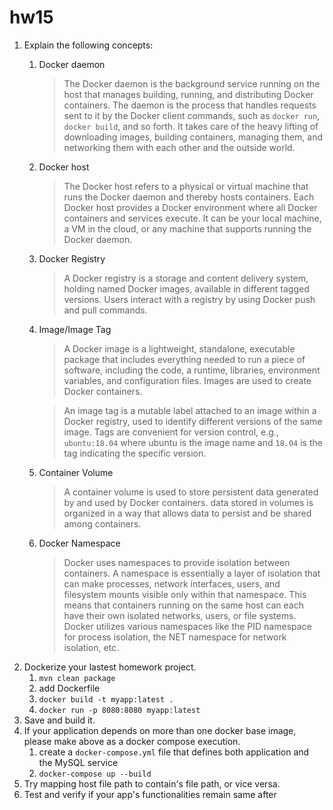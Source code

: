 # hw15
1. Explain the following concepts:
   1. Docker daemon
        >  The Docker daemon is the background service running on the host that manages building, running, and distributing Docker containers. The daemon is the process that handles requests sent to it by the Docker client commands, such as `docker run`, `docker build`, and so forth. It takes care of the heavy lifting of downloading images, building containers, managing them, and networking them with each other and the outside world.
   2. Docker host
        > The Docker host refers to a physical or virtual machine that runs the Docker daemon and thereby hosts containers. Each Docker host provides a Docker environment where all Docker containers and services execute. It can be your local machine, a VM in the cloud, or any machine that supports running the Docker daemon.
   3. Docker Registry
        > A Docker registry is a storage and content delivery system, holding named Docker images, available in different tagged versions. Users interact with a registry by using Docker push and pull commands.
   4. Image/Image Tag
        > A Docker image is a lightweight, standalone, executable package that includes everything needed to run a piece of software, including the code, a runtime, libraries, environment variables, and configuration files. Images are used to create Docker containers.  

        > An image tag is a mutable label attached to an image within a Docker registry, used to identify different versions of the same image. Tags are convenient for version control, e.g., `ubuntu:18.04` where ubuntu is the image name and `18.04` is the tag indicating the specific version.
   5. Container Volume
        > A container volume is used to store persistent data generated by and used by Docker containers. data stored in volumes is organized in a way that allows data to persist and be shared among containers.
   6. Docker Namespace
        > Docker uses namespaces to provide isolation between containers. A namespace is essentially a layer of isolation that can make processes, network interfaces, users, and filesystem mounts visible only within that namespace. This means that containers running on the same host can each have their own isolated networks, users, or file systems. Docker utilizes various namespaces like the PID namespace for process isolation, the NET namespace for network isolation, etc.
2. Dockerize your lastest homework project.
   1. `mvn clean package`
   2. add Dockerfile
   3. `docker build -t myapp:latest .`
   4. `docker run -p 8080:8080 myapp:latest`
3. Save and build it.
4. If your application depends on more than one docker base image, please make above as a docker compose execution.
   1. create a `docker-compose.yml` file that defines both application and the MySQL service
   2. `docker-compose up --build`
5. Try mapping host file path to contain's file path, or vice versa.
6. Test and verify if your app's functionalities remain same after